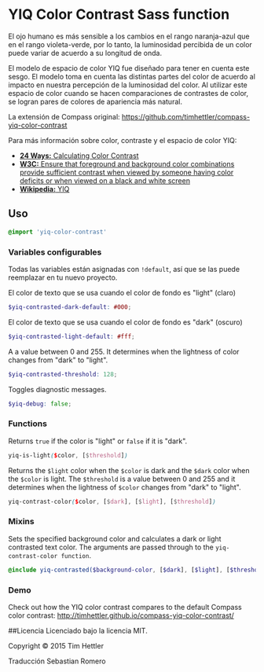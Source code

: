 # YIQ Color Contrast Sass function

El ojo humano es más sensible a los cambios en el rango naranja-azul que en el rango violeta-verde, por lo tanto, la luminosidad percibida de un color puede variar de acuerdo a su longitud de onda.

El modelo de espacio de color YIQ fue diseñado para tener en cuenta este sesgo.
El modelo toma en cuenta las distintas partes del color de acuerdo al impacto en nuestra percepción de la luminosidad del color. Al utilizar este espacio de color cuando se hacen comparaciones de contrastes de color, se logran pares de colores de apariencia más natural.

La extensión de Compass original: https://github.com/timhettler/compass-yiq-color-contrast

Para más información sobre color, contraste y el espacio de color YIQ:

* [**24 Ways:** Calculating Color Contrast](http://24ways.org/2010/calculating-color-contrast/)
* [**W3C:** Ensure that foreground and background color combinations provide sufficient contrast when viewed by someone having color deficits or when viewed on a black and white screen](http://www.w3.org/TR/AERT#color-contrast)
* [**Wikipedia:** YIQ](http://en.wikipedia.org/wiki/YIQ)

## Uso

  ```scss
  @import 'yiq-color-contrast'
  ```


### Variables configurables

Todas las variables están asignadas con `!default`, así que se las puede reemplazar en tu nuevo proyecto.


El color de texto que se usa cuando el color de fondo es "light" (claro)

  ```scss
  $yiq-contrasted-dark-default: #000;
  ```


El color de texto que se usa cuando el color de fondo es "dark" (oscuro)

  ```scss
  $yiq-contrasted-light-default: #fff;
  ```


A a value between 0 and 255. It determines when the lightness of color changes from "dark" to "light".

  ```scss
  $yiq-contrasted-threshold: 128;
  ```


Toggles diagnostic messages.

  ```scss
  $yiq-debug: false;
  ```


### Functions

Returns `true` if the color is "light" or `false` if it is "dark".

  ```scss
  yiq-is-light($color, [$threshold])
  ```

Returns the `$light` color when the `$color` is dark and the `$dark` color when the `$color` is light. The `$threshold` is a value between 0 and 255 and it determines when the lightness of `$color` changes from "dark" to "light".

  ```scss
  yiq-contrast-color($color, [$dark], [$light], [$threshold])
  ```


### Mixins

Sets the specified background color and calculates a dark or light contrasted text color. The arguments are passed through to the `yiq-contrast-color function`.

  ```scss
  @include yiq-contrasted($background-color, [$dark], [$light], [$threshold])
  ```


### Demo

Check out how the YIQ color contrast compares to the default Compass color contrast: http://timhettler.github.io/compass-yiq-color-contrast/


##Licencia
Licenciado bajo la licencia MIT.

Copyright &copy; 2015 Tim Hettler

Traducción Sebastian Romero
